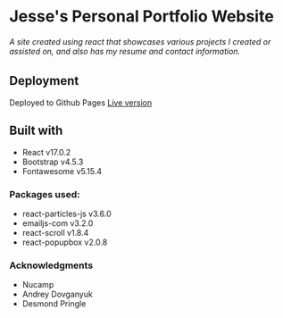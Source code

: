 # Jesse's Personal Portfolio Website

###### A site created using react that showcases various projects I created or assisted on, and also has my resume and contact information.

## Deployment

Deployed to Github Pages
[Live version](https://jjgarcilazo.github.io)

## Built with

- React v17.0.2
- Bootstrap v4.5.3
- Fontawesome v5.15.4

### Packages used:

- react-particles-js v3.6.0
- emailjs-com v3.2.0
- react-scroll v1.8.4
- react-popupbox v2.0.8

### Acknowledgments

- Nucamp
- Andrey Dovganyuk
- Desmond Pringle